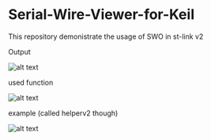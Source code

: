 # Serial-Wire-Viewer-for-Keil

This repository demonistrate the usage of SWO in st-link v2

Output

![alt text](https://i.imgur.com/MFCBr01.png)

used function

![alt text](https://i.imgur.com/o2mfZLw.png)

example (called helperv2 though)


![alt text](https://i.imgur.com/eJ7Z59S.png)
